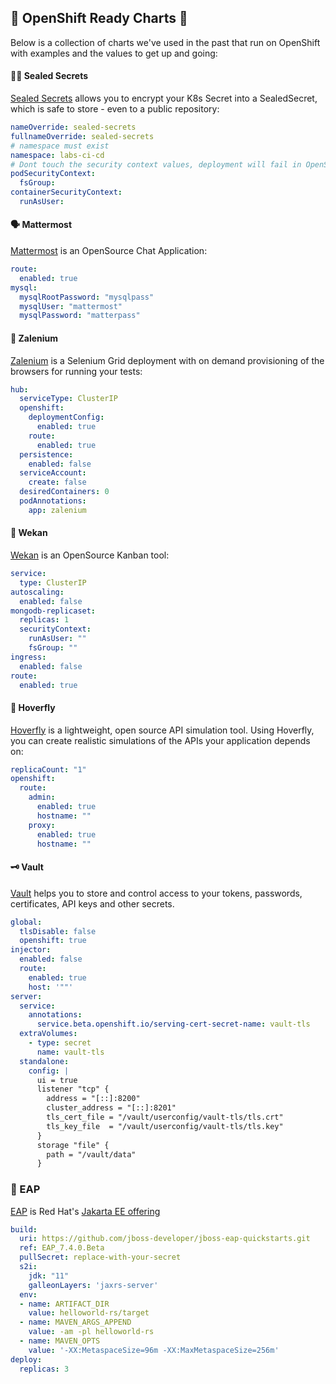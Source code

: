 ## 🧰 OpenShift Ready Charts 🧰
Below is a collection of charts we've used in the past that run on OpenShift with examples and the values to get up and going:

#### 🕵️‍♀️ Sealed Secrets
[Sealed Secrets](https://github.com/bitnami-labs/sealed-secrets/tree/main/helm/sealed-secrets) 
allows you to encrypt your K8s Secret into a SealedSecret, which is safe to store - even to a public repository:

```yaml
nameOverride: sealed-secrets
fullnameOverride: sealed-secrets
# namespace must exist
namespace: labs-ci-cd
# Dont touch the security context values, deployment will fail in OpenShift otherwise.
podSecurityContext:
  fsGroup:
containerSecurityContext:
  runAsUser:
```

#### 🗣 Mattermost
[Mattermost](https://github.com/mattermost/mattermost-helm/tree/master/charts/mattermost-team-edition)
is an OpenSource Chat Application:

```yaml
route:
  enabled: true
mysql:
  mysqlRootPassword: "mysqlpass"
  mysqlUser: "mattermost"
  mysqlPassword: "matterpass"
```

#### 🧪 Zalenium
[Zalenium](https://github.com/zalando/zalenium/tree/master/charts/zalenium) 
is a Selenium Grid deployment with on demand provisioning of the browsers for running your tests:

```yaml
hub:
  serviceType: ClusterIP
  openshift:
    deploymentConfig:
      enabled: true
    route:
      enabled: true
  persistence:
    enabled: false
  serviceAccount:
    create: false
  desiredContainers: 0
  podAnnotations:
    app: zalenium
```

#### 🌮 Wekan
[Wekan](https://github.com/wekan/wekan/tree/master/helm/wekan) is an OpenSource Kanban tool:

```yaml
service:
  type: ClusterIP
autoscaling:
  enabled: false
mongodb-replicaset:
  replicas: 1
  securityContext:
    runAsUser: ""
    fsGroup: ""
ingress:
  enabled: false
route:
  enabled: true
```

#### 🦟 Hoverfly
[Hoverfly](https://github.com/helm/charts/tree/master/incubator/hoverfly) 
is a lightweight, open source API simulation tool. Using Hoverfly, you can create realistic simulations of the APIs your application depends on:

```yaml
replicaCount: "1"
openshift:
  route:
    admin:
      enabled: true
      hostname: ""
    proxy:
      enabled: true
      hostname: ""
```

#### 🗝 Vault
[Vault](https://github.com/hashicorp/vault-helm.git) 
helps you to store and control access to your tokens, passwords, certificates, API keys and other secrets.

```yaml
global:
  tlsDisable: false
  openshift: true
injector:
  enabled: false
  route:
    enabled: true
    host: '""'
server:
  service:
    annotations:
      service.beta.openshift.io/serving-cert-secret-name: vault-tls
  extraVolumes:
    - type: secret
      name: vault-tls
  standalone:
    config: |
      ui = true
      listener "tcp" {
        address = "[::]:8200"
        cluster_address = "[::]:8201"
        tls_cert_file = "/vault/userconfig/vault-tls/tls.crt"
        tls_key_file  = "/vault/userconfig/vault-tls/tls.key"
      }
      storage "file" {
        path = "/vault/data"
      }
```

### 🚉 EAP
[EAP](https://github.com/jbossas/eap-charts.git) 
is Red Hat's [Jakarta EE offering](https://www.redhat.com/en/technologies/jboss-middleware/application-platform)

```yaml
build:
  uri: https://github.com/jboss-developer/jboss-eap-quickstarts.git
  ref: EAP_7.4.0.Beta
  pullSecret: replace-with-your-secret
  s2i:
    jdk: "11"
    galleonLayers: 'jaxrs-server'
  env:
  - name: ARTIFACT_DIR
    value: helloworld-rs/target
  - name: MAVEN_ARGS_APPEND
    value: -am -pl helloworld-rs
  - name: MAVEN_OPTS
    value: '-XX:MetaspaceSize=96m -XX:MaxMetaspaceSize=256m'
deploy:
  replicas: 3
```